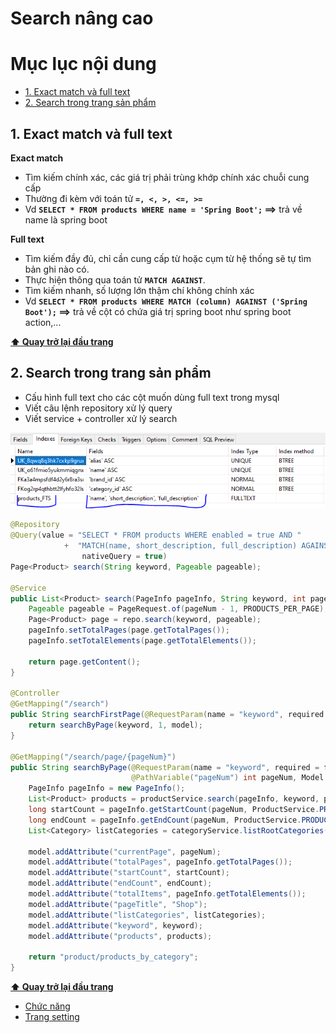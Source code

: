 # Search nâng cao

# Mục lục nội dung

- [1. Exact match và full text](#1-exact-match-và-full-text)
- [2. Search trong trang sản phẩm](#2-search-trong-trang-sản-phẩm)

## 1. Exact match và full text

**Exact match**

- Tìm kiếm chính xác, các giá trị phải trùng khớp chính xác chuỗi cung cấp
- Thường đi kèm với toán tử **`=, <, >, <=, >=`**
- Vd **`SELECT * FROM products WHERE name = 'Spring Boot';` ==>** trả về name là spring boot

**Full text**

- Tìm kiếm đầy đủ, chỉ cần cung cấp từ hoặc cụm từ hệ thống sẽ tự tìm bản ghi nào có.
- Thực hiện thông qua toán tử **`MATCH AGAINST`**.
- Tìm kiếm nhanh, số lượng lớn thậm chí không chính xác
- Vd **`SELECT * FROM products WHERE MATCH (column) AGAINST ('Spring Boot');` ==>** trả về cột có chứa giá trị spring boot như spring boot action,...

**[⬆ Quay trở lại đầu trang](#mục-lục-nội-dung)**

## 2. Search trong trang sản phẩm

- Cấu hình full text cho các cột muốn dùng full text trong mysql
- Viết câu lệnh repository xử lý query
- Viết service + controller xử lý search

![mysql navicat](/assets/day30.jpg)

```java
@Repository
@Query(value = "SELECT * FROM products WHERE enabled = true AND "
            +  "MATCH(name, short_description, full_description) AGAINST (?1)",
                nativeQuery = true)
Page<Product> search(String keyword, Pageable pageable);

@Service
public List<Product> search(PageInfo pageInfo, String keyword, int pageNum) {
    Pageable pageable = PageRequest.of(pageNum - 1, PRODUCTS_PER_PAGE);
    Page<Product> page = repo.search(keyword, pageable);
    pageInfo.setTotalPages(page.getTotalPages());
    pageInfo.setTotalElements(page.getTotalElements());

    return page.getContent();
}

@Controller
@GetMapping("/search")
public String searchFirstPage(@RequestParam(name = "keyword", required = false) String keyword, Model model) {
    return searchByPage(keyword, 1, model);
}

@GetMapping("/search/page/{pageNum}")
public String searchByPage(@RequestParam(name = "keyword", required = false) String keyword,
                           @PathVariable("pageNum") int pageNum, Model model) {
    PageInfo pageInfo = new PageInfo();
    List<Product> products = productService.search(pageInfo, keyword, pageNum);
    long startCount = pageInfo.getStartCount(pageNum, ProductService.PRODUCTS_PER_PAGE);
    long endCount = pageInfo.getEndCount(pageNum, ProductService.PRODUCTS_PER_PAGE);
    List<Category> listCategories = categoryService.listRootCategories();

    model.addAttribute("currentPage", pageNum);
    model.addAttribute("totalPages", pageInfo.getTotalPages());
    model.addAttribute("startCount", startCount);
    model.addAttribute("endCount", endCount);
    model.addAttribute("totalItems", pageInfo.getTotalElements());
    model.addAttribute("pageTitle", "Shop");
    model.addAttribute("listCategories", listCategories);
    model.addAttribute("keyword", keyword);
    model.addAttribute("products", products);

    return "product/products_by_category";
}
```

**[⬆ Quay trở lại đầu trang](#mục-lục-nội-dung)**

- [Chức năng](Day011.md)
- [Trang setting](Day031.md)
